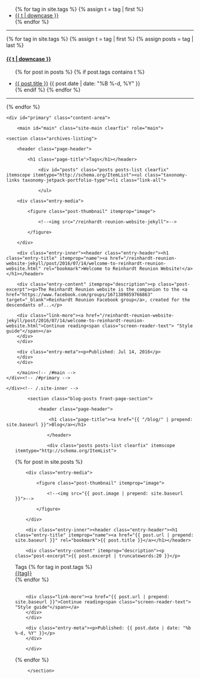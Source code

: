 <ul class="tags">
{% for tag in site.tags %}
  {% assign t = tag | first %}
  <li><a href="{{ site.baseurl }}/tag/#{{t | downcase | replace:" ","-" }}">{{ t | downcase }}</a></li>
{% endfor %}
</ul>

<!--"{{ site.baseurl }}/tag/#{{ tag | first | slugify }}"-->

---

{% for tag in site.tags %}
  {% assign t = tag | first %}
  {% assign posts = tag | last %}

<h4><a name="{{t | downcase | replace:" ","-" }}"></a><a class="internal" href="{{ site.baseurl }}/tag/#{{t | downcase | replace:" ","-" }}">{{ t | downcase }}</a></h4>
<ul>

{% for post in posts %}
  {% if post.tags contains t %}
  <li>
    <a href="{{ site.baseurl }}/{{ post.url }}">{{ post.title }}</a>
    <span class="date">{{ post.date | date: "%B %-d, %Y"  }}</span>
  </li>
  {% endif %}
{% endfor %}
</ul>

---

{% endfor %}




<div id="content" class="site-content">

	<div id="primary" class="content-area">

		<main id="main" class="site-main clearfix" role="main">

	<section class="archives-listing">

		<header class="page-header">

			<h1 class="page-title">Tags</h1></header>

				<div id="posts" class="posts posts-list clearfix" itemscope itemtype="http://schema.org/ItemList"><ul class="taxonomy-links taxonomy-jetpack-portfolio-type"><li class="link-all">
		
				</ul>


<article id="post-160" class="post-160 jetpack-portfolio type-jetpack-portfolio status-publish format-standard has-post-thumbnail hentry jetpack-portfolio-type-movies jetpack-portfolio-tag-films jetpack-portfolio-tag-movies-2" itemscope itemprop="blogPost" itemtype="http://schema.org/BlogPosting">

		<div class="entry-media">

			<figure class="post-thumbnail" itemprop="image">

				<!--<img src="/reinhardt-reunion-website-jekyll">-->

			</figure>

		</div>
		
		<div class="entry-inner"><header class="entry-header"><h1 class="entry-title" itemprop="name"><a href="/reinhardt-reunion-website-jekyll/post/2016/07/14/welcome-to-reinhardt-reunion-website.html" rel="bookmark">Welcome to Reinhardt Reunion Website!</a></h1></header>
		
		<div class="entry-content" itemprop="description"><p class="post-excerpt"><p>The Reinhardt Reunion website is the companion to the <a href="https://www.facebook.com/groups/1671389859766863" target="_blank">Reinhardt Reunion Facebook group</a>, created for the descendants of...</p>

		<div class="link-more"><a href="/reinhardt-reunion-website-jekyll/post/2016/07/14/welcome-to-reinhardt-reunion-website.html">Continue reading<span class="screen-reader-text"> "Style guide"</span></a>
		</div>
		</div>
	
		<div class="entry-meta"><p>Published: Jul 14, 2016</p> 
		</div>
		</div>

</article>
			


		</main><!-- /#main -->
	</div><!-- /#primary -->
</div><!-- /#content -->

	</div><!-- /.site-inner -->
</div><!-- /#page -->




			<section class="blog-posts front-page-section">

				<header class="page-header">

					<h1 class="page-title"><a href="{{ "/blog/" | prepend: site.baseurl }}">Blog</a></h1>

<div class="posts posts-list clearfix" itemscope itemtype="http://schema.org/ItemList"><ul class="taxonomy-links taxonomy-jetpack-portfolio-type">

				</header>

				<div class="posts posts-list clearfix" itemscope itemtype="http://schema.org/ItemList">

{% for post in site.posts %}

<article id="post-160" class="post-160 jetpack-portfolio type-jetpack-portfolio status-publish format-standard has-post-thumbnail hentry jetpack-portfolio-type-movies jetpack-portfolio-tag-films jetpack-portfolio-tag-movies-2" itemscope itemprop="blogPost" itemtype="http://schema.org/BlogPosting">

		<div class="entry-media">

			<figure class="post-thumbnail" itemprop="image">

				<!--<img src="{{ post.image | prepend: site.baseurl  }}">-->

			</figure>

		</div>
		
		<div class="entry-inner"><header class="entry-header"><h1 class="entry-title" itemprop="name"><a href="{{ post.url | prepend: site.baseurl }}" rel="bookmark">{{ post.title }}</a></h1></header>
		
		<div class="entry-content" itemprop="description"><p class="post-excerpt">{{ post.excerpt | truncatewords:20 }}</p>

<div class="tags">
Tags
<!--{% for tag in post.tags %} <div class='tag'><a href='/tag/#{{tag}}'>{{tag}}</a></div> {% endfor %}-->
{% for tag in post.tags %} <div class='tag'><a href="{{ site.baseurl }}/tag/#{{tag}}" }}">{{tag}}</a></div> {% endfor %}
</div></br>

		<div class="link-more"><a href="{{ post.url | prepend: site.baseurl }}">Continue reading<span class="screen-reader-text"> "Style guide"</span></a>
		</div>
		</div>
	
		<div class="entry-meta"><p>Published: {{ post.date | date: "%b %-d, %Y" }}</p> 
		</div>

		</div>

</article>
			
{% endfor %}

 </div>

			</section>

